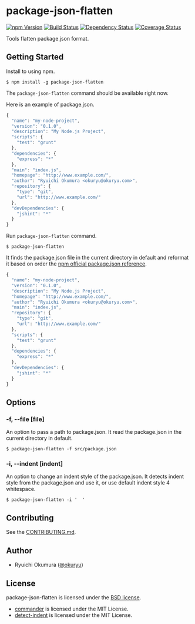 # package-json-flatten

[![npm Version][npm Version Badge]][npm Version]
[![Build Status][Build Status Badge]][Build Status]
[![Dependency Status][Dependency Status Badge]][Dependency Status]
[![Coverage Status][Coverage Status Badge]][Coverage Status]

Tools flatten package.json format.

## Getting Started

Install to using npm.

```
$ npm install -g package-json-flatten
```

The `package-json-flatten` command should be available right now.

Here is an example of package.json.

```js
{
  "name": "my-node-project",
  "version": "0.1.0",
  "description": "My Node.js Project",
  "scripts": {
    "test": "grunt"
  },
  "dependencies": {
    "express": "*"
  },
  "main": "index.js",
  "homepage": "http://www.example.com/",
  "author": "Ryuichi Okumura <okuryu@okuryu.com>",
  "repository": {
    "type": "git",
    "url": "http://www.example.com/"
  },
  "devDependencies": {
    "jshint": "*"
  }
}
```

Run `package-json-flatten` command.

```
$ package-json-flatten
```

It finds the package.json file in the current directory in default and reformat it based on order
the [npm official package.json reference][package.json docs].

```js
{
  "name": "my-node-project",
  "version": "0.1.0",
  "description": "My Node.js Project",
  "homepage": "http://www.example.com/",
  "author": "Ryuichi Okumura <okuryu@okuryu.com>",
  "main": "index.js",
  "repository": {
    "type": "git",
    "url": "http://www.example.com/"
  },
  "scripts": {
    "test": "grunt"
  },
  "dependencies": {
    "express": "*"
  },
  "devDependencies": {
    "jshint": "*"
  }
}
```

## Options

### -f, --file [file]

An option to pass a path to package.json. It read the package.json in the current directory in
default.

```
$ package-json-flatten -f src/package.json
```

### -i, --indent [indent]

An option to change an indent style of the package.json. It detects indent style from the
package.json and use it, or use default indent style 4 whitespace.

```
$ package-json-flatten -i '  '
```

## Contributing

See the [CONTRIBUTING.md](CONTRIBUTING.md).

## Author

* Ryuichi Okumura ([@okuryu])

## License

package-json-flatten is licensed under the [BSD license](LICENSE).

* [commander] is licensed under the MIT License.
* [detect-indent] is licensed under the MIT License.

[npm Version Badge]: https://img.shields.io/npm/v/package-json-flatten.svg?style=flat-square
[npm Version]: https://www.npmjs.com/package/package-json-flatten
[Build Status Badge]: https://img.shields.io/travis/okuryu/package-json-flatten.svg?style=flat-square
[Build Status]: https://travis-ci.org/okuryu/package-json-flatten
[Dependency Status Badge]: https://img.shields.io/gemnasium/okuryu/package-json-flatten.svg?style=flat-square
[Dependency Status]: https://gemnasium.com/okuryu/package-json-flatten
[Coverage Status Badge]: https://img.shields.io/codecov/c/github/okuryu/package-json-flatten/master.svg
[Coverage Status]: https://codecov.io/gh/okuryu/package-json-flatten
[package.json docs]: https://docs.npmjs.com/files/package.json
[@okuryu]: https://github.com/okuryu
[commander]: https://github.com/tj/commander.js
[detect-indent]: https://github.com/sindresorhus/detect-indent
